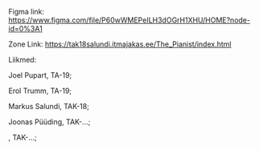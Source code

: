 Figma link:
https://www.figma.com/file/P60wWMEPeILH3dOGrH1XHU/HOME?node-id=0%3A1


Zone Link: 
https://tak18salundi.itmajakas.ee/The_Pianist/index.html 

Liikmed:

Joel Pupart, TA-19;

Erol Trumm, TA-19;

Markus Salundi, TAK-18;

Joonas Püüding, TAK-...;

, TAK-...;
